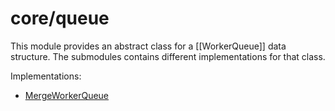 # core/queue

This module provides an abstract class for a [[WorkerQueue]] data structure. The submodules contains different implementations for that class.

Implementations:

* [MergeWorkerQueue](src_core_queue_worker_merge_index.html)
